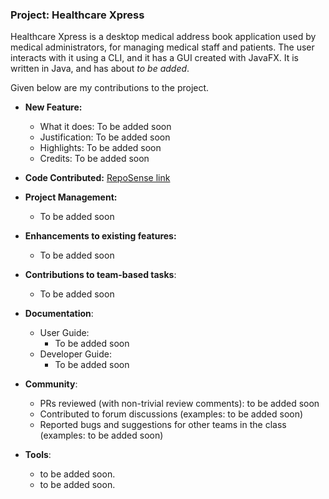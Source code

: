 ### Project: Healthcare Xpress

Healthcare Xpress is a desktop medical address book application used by medical administrators, for managing medical staff and patients. The user interacts with it using a CLI, and it has a GUI created with JavaFX. It is written in Java, and has about *to be added*.

Given below are my contributions to the project.

* **New Feature:**
  * What it does: To be added soon
  * Justification: To be added soon
  * Highlights: To be added soon
  * Credits: To be added soon


* **Code Contributed:** [RepoSense link](https://nus-cs2103-ay2223s1.github.io/tp-dashboard/?search=low&sort=groupTitle&sortWithin=title&timeframe=commit&mergegroup=&groupSelect=groupByRepos&breakdown=true&checkedFileTypes=docs~functional-code~test-code~other&since=2022-09-16&tabOpen=true&tabType=authorship&tabAuthor=mlzt2000&tabRepo=AY2223S1-CS2103-F13-4%2Ftp%5Bmaster%5D&authorshipIsMergeGroup=false&authorshipFileTypes=&authorshipIsBinaryFileTypeChecked=false&authorshipIsIgnoredFilesChecked=false) 


* **Project Management:** 
  * To be added soon


* **Enhancements to existing features:**
    * To be added soon


* **Contributions to team-based tasks**:
    * To be added soon


* **Documentation**:
    * User Guide:
        * To be added soon
    * Developer Guide:
        * To be added soon


* **Community**:
    * PRs reviewed (with non-trivial review comments): to be added soon
    * Contributed to forum discussions (examples: to be added soon)
    * Reported bugs and suggestions for other teams in the class (examples: to be added soon)

* **Tools**:
    * to be added soon.
    * to be added soon.